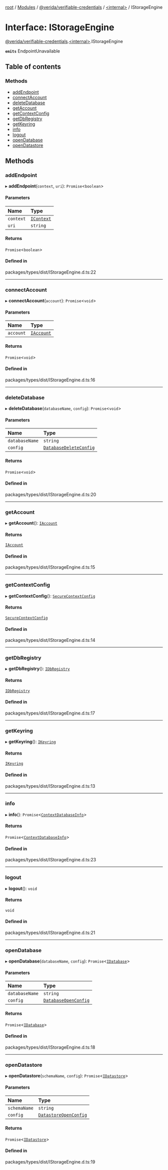 [root](../README.md) / [Modules](../modules.md) / [@verida/verifiable-credentials](../modules/verida_verifiable_credentials.md) / [<internal\>](../modules/verida_verifiable_credentials._internal_.md) / IStorageEngine

# Interface: IStorageEngine

[@verida/verifiable-credentials](../modules/verida_verifiable_credentials.md).[<internal\>](../modules/verida_verifiable_credentials._internal_.md).IStorageEngine

**`emits`** EndpointUnavailable

## Table of contents

### Methods

- [addEndpoint](verida_verifiable_credentials._internal_.IStorageEngine.md#addendpoint)
- [connectAccount](verida_verifiable_credentials._internal_.IStorageEngine.md#connectaccount)
- [deleteDatabase](verida_verifiable_credentials._internal_.IStorageEngine.md#deletedatabase)
- [getAccount](verida_verifiable_credentials._internal_.IStorageEngine.md#getaccount)
- [getContextConfig](verida_verifiable_credentials._internal_.IStorageEngine.md#getcontextconfig)
- [getDbRegistry](verida_verifiable_credentials._internal_.IStorageEngine.md#getdbregistry)
- [getKeyring](verida_verifiable_credentials._internal_.IStorageEngine.md#getkeyring)
- [info](verida_verifiable_credentials._internal_.IStorageEngine.md#info)
- [logout](verida_verifiable_credentials._internal_.IStorageEngine.md#logout)
- [openDatabase](verida_verifiable_credentials._internal_.IStorageEngine.md#opendatabase)
- [openDatastore](verida_verifiable_credentials._internal_.IStorageEngine.md#opendatastore)

## Methods

### addEndpoint

▸ **addEndpoint**(`context`, `uri`): `Promise`<`boolean`\>

#### Parameters

| Name | Type |
| :------ | :------ |
| `context` | [`IContext`](verida_verifiable_credentials._internal_.IContext.md) |
| `uri` | `string` |

#### Returns

`Promise`<`boolean`\>

#### Defined in

packages/types/dist/IStorageEngine.d.ts:22

___

### connectAccount

▸ **connectAccount**(`account`): `Promise`<`void`\>

#### Parameters

| Name | Type |
| :------ | :------ |
| `account` | [`IAccount`](verida_verifiable_credentials._internal_.IAccount.md) |

#### Returns

`Promise`<`void`\>

#### Defined in

packages/types/dist/IStorageEngine.d.ts:16

___

### deleteDatabase

▸ **deleteDatabase**(`databaseName`, `config`): `Promise`<`void`\>

#### Parameters

| Name | Type |
| :------ | :------ |
| `databaseName` | `string` |
| `config` | [`DatabaseDeleteConfig`](verida_verifiable_credentials._internal_.DatabaseDeleteConfig.md) |

#### Returns

`Promise`<`void`\>

#### Defined in

packages/types/dist/IStorageEngine.d.ts:20

___

### getAccount

▸ **getAccount**(): [`IAccount`](verida_verifiable_credentials._internal_.IAccount.md)

#### Returns

[`IAccount`](verida_verifiable_credentials._internal_.IAccount.md)

#### Defined in

packages/types/dist/IStorageEngine.d.ts:15

___

### getContextConfig

▸ **getContextConfig**(): [`SecureContextConfig`](verida_verifiable_credentials._internal_.SecureContextConfig.md)

#### Returns

[`SecureContextConfig`](verida_verifiable_credentials._internal_.SecureContextConfig.md)

#### Defined in

packages/types/dist/IStorageEngine.d.ts:14

___

### getDbRegistry

▸ **getDbRegistry**(): [`IDbRegistry`](verida_verifiable_credentials._internal_.IDbRegistry.md)

#### Returns

[`IDbRegistry`](verida_verifiable_credentials._internal_.IDbRegistry.md)

#### Defined in

packages/types/dist/IStorageEngine.d.ts:17

___

### getKeyring

▸ **getKeyring**(): [`IKeyring`](verida_verifiable_credentials._internal_.IKeyring.md)

#### Returns

[`IKeyring`](verida_verifiable_credentials._internal_.IKeyring.md)

#### Defined in

packages/types/dist/IStorageEngine.d.ts:13

___

### info

▸ **info**(): `Promise`<[`ContextDatabaseInfo`](verida_verifiable_credentials._internal_.ContextDatabaseInfo.md)\>

#### Returns

`Promise`<[`ContextDatabaseInfo`](verida_verifiable_credentials._internal_.ContextDatabaseInfo.md)\>

#### Defined in

packages/types/dist/IStorageEngine.d.ts:23

___

### logout

▸ **logout**(): `void`

#### Returns

`void`

#### Defined in

packages/types/dist/IStorageEngine.d.ts:21

___

### openDatabase

▸ **openDatabase**(`databaseName`, `config`): `Promise`<[`IDatabase`](verida_verifiable_credentials._internal_.IDatabase.md)\>

#### Parameters

| Name | Type |
| :------ | :------ |
| `databaseName` | `string` |
| `config` | [`DatabaseOpenConfig`](verida_verifiable_credentials._internal_.DatabaseOpenConfig.md) |

#### Returns

`Promise`<[`IDatabase`](verida_verifiable_credentials._internal_.IDatabase.md)\>

#### Defined in

packages/types/dist/IStorageEngine.d.ts:18

___

### openDatastore

▸ **openDatastore**(`schemaName`, `config`): `Promise`<[`IDatastore`](verida_verifiable_credentials._internal_.IDatastore.md)\>

#### Parameters

| Name | Type |
| :------ | :------ |
| `schemaName` | `string` |
| `config` | [`DatastoreOpenConfig`](verida_verifiable_credentials._internal_.DatastoreOpenConfig.md) |

#### Returns

`Promise`<[`IDatastore`](verida_verifiable_credentials._internal_.IDatastore.md)\>

#### Defined in

packages/types/dist/IStorageEngine.d.ts:19
